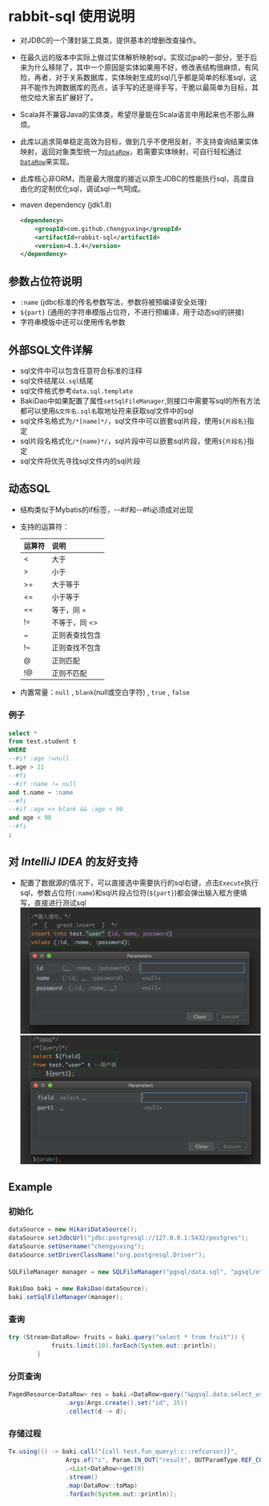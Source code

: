 # rabbit-sql 使用说明

- 对JDBC的一个薄封装工具类，提供基本的增删改查操作。

- 在最久远的版本中实际上做过实体解析映射sql，实现过jpa的一部分，至于后来为什么移除了，其中一个原因是实体如果用不好，修改表结构很麻烦，有风险，再者，对于关系数据库，实体映射生成的sql几乎都是简单的标准sql，这并不能作为跨数据库的亮点，该手写的还是得手写，干脆以最简单为目标，其他交给大家去扩展好了。

- Scala并不兼容Java的实体类，希望尽量能在Scala语言中用起来也不那么麻烦。

- 此库以追求简单稳定高效为目标，做到几乎不使用反射，不支持查询结果实体映射，返回对象类型统一为[`DataRow`](https://github.com/chengyuxing/rabbit-common/blob/master/src/main/java/rabbit/common/types/DataRow.java)，若需要实体映射，可自行轻松通过[`DataRow`](https://github.com/chengyuxing/rabbit-common/blob/master/src/main/java/rabbit/common/types/DataRow.java)来实现。

- 此库核心非ORM，而是最大限度的接近以原生JDBC的性能执行sql，高度自由化的定制优化sql，调试sql一气呵成。

- maven dependency (jdk1.8)

  ```xml
  <dependency>
      <groupId>com.github.chengyuxing</groupId>
      <artifactId>rabbit-sql</artifactId>
      <version>4.3.4</version>
  </dependency>
  ```
## 参数占位符说明
- `:name` (jdbc标准的传名参数写法，参数将被预编译安全处理)
- `${part}` (通用的字符串模版占位符，不进行预编译，用于动态sql的拼接)
- 字符串模版中还可以使用传名参数
## 外部SQL文件详解
- sql文件中可以包含任意符合标准的注释
- sql文件结尾以`.sql`结尾
- sql文件格式参考```data.sql.template```
- BakiDao中如果配置了属性```setSqlFileManager```,则接口中需要写sql的所有方法都可以使用``&文件名.sql名``取地址符来获取sql文件中的sql
- sql文件名格式为``/*[name]*/``，sql文件中可以嵌套sql片段，使用`${片段名}`指定
- sql片段名格式化``/*{name}*/``，sql片段中可以嵌套sql片段，使用`${片段名}`指定
- sql文件将优先寻找sql文件内的sql片段
## 动态SQL

- 结构类似于Mybatis的if标签，--#if和--#fi必须成对出现

- 支持的运算符：

  | 运算符 | 说明           |
  | ------ | -------------- |
  | <      | 大于           |
  | >      | 小于           |
  | >=     | 大于等于       |
  | <=     | 小于等于       |
  | ==     | 等于，同 =     |
  | !=     | 不等于，同 <>  |
  | ~      | 正则表查找包含 |
  | !~     | 正则查找不包含 |
  | @      | 正则匹配       |
  | !@     | 正则不匹配     |

- 内置常量：`null` , `blank`(null或空白字符) , `true` , `false`

### 例子

```sql
select *
from test.student t
WHERE
--#if :age !=null
t.age > 21
--#fi
--#if :name != null
and t.name ~ :name
--#fi
--#if :age <> blank && :age < 90
and age < 90
--#fi
;
```

## 对 *IntelliJ IDEA* 的友好支持
- 配置了数据源的情况下，可以直接选中需要执行的sql右键，点击`Execute`执行sql，参数占位符(`:name`)和sql片段占位符(`${part}`)都会弹出输入框方便填写，直接进行测试sql
![](https://github.com/chengyuxing/rabbit-sql/blob/master/img/p.jpg)
![](https://github.com/chengyuxing/rabbit-sql/blob/master/img/p2.png)
## Example

### 初始化

```java
dataSource = new HikariDataSource();
dataSource.setJdbcUrl("jdbc:postgresql://127.0.0.1:5432/postgres");
dataSource.setUsername("chengyuxing");
dataSource.setDriverClassName("org.postgresql.Driver");

SQLFileManager manager = new SQLFileManager("pgsql/data.sql", "pgsql/other.sql");

BakiDao baki = new BakiDao(dataSource);
baki.setSqlFileManager(manager);
```

### 查询

```java
try (Stream<DataRow> fruits = baki.query("select * from fruit")) {
            fruits.limit(10).forEach(System.out::println);
        }
```

### 分页查询
```java
PagedResource<DataRow> res = baki.<DataRow>query("&pgsql.data.select_user", 1, 10)
                .args(Args.create().set("id", 35))
                .collect(d -> d);
```

### 存储过程

```java
Tx.using(() -> baki.call("{call test.fun_query(:c::refcursor)}",
                Args.of("c", Param.IN_OUT("result", OUTParamType.REF_CURSOR)))
                .<List<DataRow>>get(0)
                .stream()
                .map(DataRow::toMap)
                .forEach(System.out::println));
```

